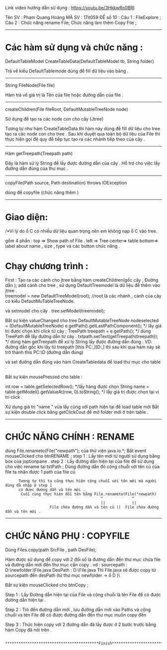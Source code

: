  Link video hướng dẫn sử dụng :
    https://youtu.be/3HkkwRo0BRI

Tên SV : Phạm Quang Hoàng 
MÃ SV : 17it059 
ĐỀ số 10 :    Câu 1 : FileExplore ;
                     Câu 2 : Chức năng rename File; 
                    Chức năng làm thêm  Copy File ;

******************************************************************************


  #  Các hàm sử dụng và chức năng :

DefaultTableModel CreateTableData(DefaultTableModel tb, String folder)
 
  Trả về kiểu DefaultTablemode dùng để fill dữ liệu vào bảng .

******************************************************************************

String FileNode(File file) 

Hàm trả về giá trị là Tên của file hoặc đường dẫn của file  . 
******************************************************************************
createChildren(File fileRoot, DefaultMutableTreeNode node)
 
Sử dụng để tạo ra các node con cho cây (Jtree) 

Tương tự như hàm CreateTableData thì hàm này dùng đễ fill dữ liệu cho tree
 tạo ra các node con cho tree . 
Sau khi duyệt qua toàn bộ dữ liệu của File thì thực hiện gọi đệ quy để tiếp tục 
tạo ra các nhánh tiếp theo của cây . 
********************************************************************************
Hàm getTreepath(Treepath path) 

Đây là hàm sử lý String để lấy được đường dẫn của cây . 
Hỗ trợ cho việc lấy đường dẫn đúng của thư mục .
******************************************************************************
copyFile(Path source, Path destination) throws IOException

dùng để copyfile (chức năng thêm )
******************************************************************************
# Giao diện: 
/*Vì lý do ổ C có nhiều dữ liệu quan trọng nên em không nạp ổ C vào tree. 
 
gồm 4 phần :
 top => Show path of File . 
                       left => Tree 
                        center=> table 
                    bottom=> label about name , size , type và các button chức năng .

# Chạy chương trình  :

First :  Tạo ra các cành cho jtree bằng hàm createChildren(gốc cây , Đường dẫn ); 
 add cành cho tree , sử dụng DefaultTreemodel là dữ liệu đễ thêm vào jtree .  
treemodel = new DefaultTreeModel(root);
//root là các nhánh , cành của cây có kiểu DefautlMuTableTreeNode.

và setmodel cho cây . 
tree.setModel(treemodel);
 
Bắt sự kiện valueChanged cho tree 
DefaultMutableTreeNode nodeselected = (DefaultMutableTreeNode) e.getPath().getLastPathComponent();
*/ lấy giá trị được chọn khi click từ cây  ;
TreePath treepath = e.getPath();
*/ dùng TreePath đễ lấy đường dẫn từ cây . 
txtpath.setText(getTreepath(treepath));
*/ dùng hàm getTreepath đễ xử lý String lấy được đường dẫn đúng . 
VD: đường dẫn gốc khi lấy  từ treepath [this PC:,][D:\,]
    thì sau khi qua hàm này sẽ trờ thành this PC:\\D    (đường dẫn đúng)

và set đường dẫn đúng vào hàm CreateTabledata để load thư mục cho table . 


Bắt sự kiện mousePressed cho table : 

int row = table.getSelectedRow();
*/lấy hàng được chọn
String name = table.getModel().getValueAt(row, 0).toString();
 */ lấy giá trị được chọn tại vị trí click .

Xử dụng giá trị "name " vừa lấy cùng với path hiện tại đề load table mới
   Bắt sự kiện double click bằng getClickCout để mở folder mới ở trên table .

******************************************************************************

# CHỨC NĂNG CHÍNH : RENAME 

  dùng File.renameto(File("newpath"); của thử viện java.io.*;
   Bắt event mouseClicked cho btnRENAME ; 
step 1 : 
         Lấy tên mới từ người sử dụng bằng box của joptionpane .
step 2 : 
          Lấy đường dẫn hiện tại của file để sử dụng cho việc rename tại txtPath ; 
          Dùng đường dẫn đó cộng chuỗi với tên củ của file ta nhận được 1 path của file củ

          Tương tự thì ta cũng thực hiện cộng chuỗi với tên mới mà người dùng đã nhập ở step 1 
          có được đường dẫn và tên mới .
           Cuối cùng thực hiện đổi tên bằng File.renameto(File("newpath)
                                               ^             ^          
                                               ||            ||
                        File chứa đường dẫn và tên củ ||  File chứa đường dẫn và tên mới .

******************************************************************************

# CHỨC NĂNG PHỤ : COPYFILE 

Dùng Files.copy(path SrcFile , path DesFile);

Hàm được sử dụng để copy với 2 đối số là đường dẫn đến thư mục chứa file và đường dẫn mới đến
thư mục cần copy .
vd :  sourcepath : D:\newfolder:\File.java
        DesPath :  D:\File.java 
Thì File.java sẽ được copy từ sourcepath đến desPath (từ thư mục newfolder -> ổ D )\

Bắt sự kiện mouseClicked  cho btnCopy ;

Step 1 : Lấy Đường dẫn hiện tại của File và cộng chuỗi là tên File để có được đường dẫn hiện tại . 

Step 2 : Trỏ đến đường dẫn mới , lưu đường dẫn mới vào Paths và cộng chuổi vs tên File để có được 
        đường dẫn đến thư mục muốn copy đến

Step 3  : Thức hiện copy với 2 đường dẫn đã lấy được ở 2 bước trước bằng hàm Copy đã nói trên . 




             ******************************************Finish********************************

 
           
 

